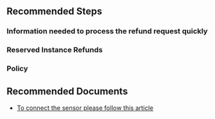 <properties
	pageTitle="How to connect the sensor to Ad"
	description="Sensor connect"
	infoBubbleText="sensor connect"
	service="microsoft-aatp"
	resource="aatp"
	authors="digeler"
	ms.author="digeler"
	displayOrder="1"
	selfHelpType="generic"
	supportTopicIds=""
	resourceTags=""
	productPesIds=""
	cloudEnvironments="Public, Blackforest, Fairfax, Mooncake"
	articleId="Configuring connectivity to Active Directory"
	ownershipId="AAtp"
/>


## **Recommended Steps**



### **Information needed to process the refund request quickly**



### **Reserved Instance Refunds**

### **Policy**




## **Recommended Documents**

* [To connect the sensor please follow this article ](https://github.com/MicrosoftDocs/ATADocs/blob/master/ATPDocs/install-atp-step4.md)

